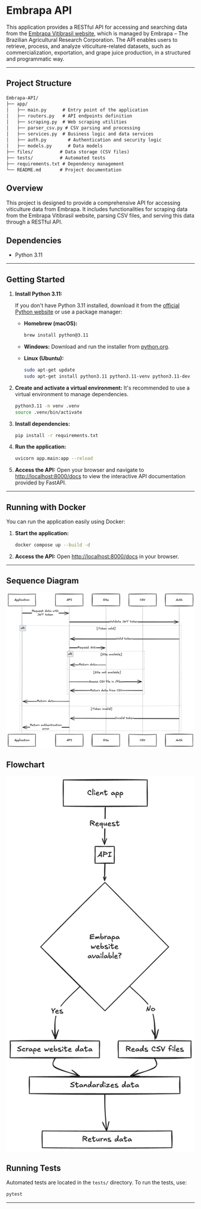 # Embrapa API

This application provides a RESTful API for accessing and searching data from the [Embrapa Vitibrasil website](http://vitibrasil.cnpuv.embrapa.br/index.php?opcao=opt_01), which is managed by Embrapa – The Brazilian Agricultural Research Corporation. The API enables users to retrieve, process, and analyze viticulture-related datasets, such as commercialization, exportation, and grape juice production, in a structured and programmatic way.

---

## Project Structure
```plaintext
Embrapa-API/
├── app/
│   ├── main.py      # Entry point of the application
│   ├── routers.py   # API endpoints definition
│   ├── scraping.py  # Web scraping utilities
│   ├── parser_csv.py # CSV parsing and processing
│   ├── services.py  # Business logic and data services
│   ├── auth.py        # Authentication and security logic
│   ├── models.py      # Data models
├── files/          # Data storage (CSV files)
├── tests/          # Automated tests
├── requirements.txt # Dependency management
└── README.md       # Project documentation
```

## Overview
This project is designed to provide a comprehensive API for accessing viticulture data from Embrapa. It includes functionalities for scraping data from the Embrapa Vitibrasil website, parsing CSV files, and serving this data through a RESTful API.

## Dependencies

- Python 3.11

---

## Getting Started

1. **Install Python 3.11:**

   If you don't have Python 3.11 installed, download it from the [official Python website](https://www.python.org/downloads/) or use a package manager:

   - **Homebrew (macOS):**
     ```sh
     brew install python@3.11
     ```
   - **Windows:**
     Download and run the installer from [python.org](https://www.python.org/downloads/).

   - **Linux (Ubuntu):**
     ```sh
     sudo apt-get update
     sudo apt-get install python3.11 python3.11-venv python3.11-dev
     ```

2. **Create and activate a virtual environment:**
   It's recommended to use a virtual environment to manage dependencies.

   ```sh
   python3.11 -m venv .venv
   source .venv/bin/activate
   ```

3. **Install dependencies:**
   ```sh
   pip install -r requirements.txt
   ```

4. **Run the application:**
   ```sh
   uvicorn app.main:app --reload
   ```
5. **Access the API:**
   Open your browser and navigate to [http://localhost:8000/docs](http://localhost:8000/docs) to view the interactive API documentation provided by FastAPI.

---

## Running with Docker

You can run the application easily using Docker:

1. **Start the application:**
   ```sh
   docker compose up --build -d
   ```
2. **Access the API:**
   Open [http://localhost:8000/docs](http://localhost:8000/docs) in your browser.

---

## Sequence Diagram
![alt text](docs/diagram.png "Title")

## Flowchart
![alt text](docs/diagram2.png "Title")


## Running Tests

Automated tests are located in the `tests/` directory. To run the tests, use:

```sh
pytest
```

---
